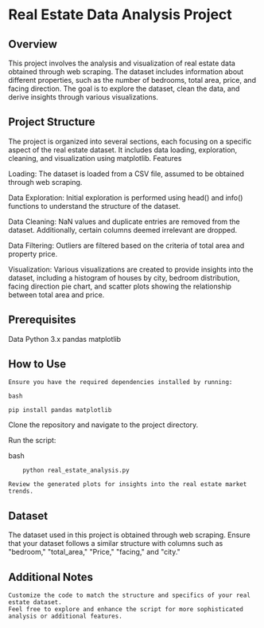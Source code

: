 # Real Estate Data Analysis Project
## Overview
This project involves the analysis and visualization of real estate data obtained through web scraping. The dataset includes information about different properties, such as the number of bedrooms, total area, price, and facing direction. The goal is to explore the dataset, clean the data, and derive insights through various visualizations.

## Project Structure

The project is organized into several sections, each focusing on a specific aspect of the real estate dataset. It includes data loading, exploration, cleaning, and visualization using matplotlib.
Features

Loading: The dataset is loaded from a CSV file, assumed to be obtained through web scraping.

Data Exploration: Initial exploration is performed using head() and info() functions to understand the structure of the dataset.

Data Cleaning: NaN values and duplicate entries are removed from the dataset. Additionally, certain columns deemed irrelevant are dropped.

Data Filtering: Outliers are filtered based on the criteria of total area and property price.

Visualization: Various visualizations are created to provide insights into the dataset, including a histogram of houses by city, bedroom distribution, facing direction pie chart, and scatter plots showing the relationship between total area and price.

## Prerequisites
Data
    Python 3.x
    pandas
    matplotlib

## How to Use

    Ensure you have the required dependencies installed by running:

    bash
```
pip install pandas matplotlib
```
Clone the repository and navigate to the project directory.

Run the script:

bash
```
    python real_estate_analysis.py
```
    Review the generated plots for insights into the real estate market trends.

## Dataset

The dataset used in this project is obtained through web scraping. Ensure that your dataset follows a similar structure with columns such as "bedroom," "total_area," "Price," "facing," and "city."
## Additional Notes

    Customize the code to match the structure and specifics of your real estate dataset.
    Feel free to explore and enhance the script for more sophisticated analysis or additional features.
